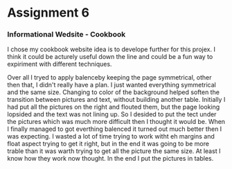 # Assignment 6
### Informational Wedsite - Cookbook 
<p>I chose my cookbook website idea is to develope further for this projex. I think it could be acturely useful down the line and could be a fun way to expiriment with different techniques. <p>

<p>Over all I tryed to apply balenceby keeping the page symmetrical, other then that, I didn't really have a plan. I just wanted everything symmetrical and the same size. Changing to color of the background helped soften the transition between pictures and text, without building another table. Initially I had put all the pictures on the right and flouted them, but the page looking lopsided and the text was not lining up. So I desided to put the tect under the pictures which was much more difficult then I thought it would be. When I finally managed to got everthing balenced it turned out much better then I was expecting. I wasted a lot of time trying to work witht eh margins and float aspect trying to get it right, but in the end it was going to be more trable than it was warth trying to get all the picture the same size. At least I know how they work now thought. In the end I put the pictures in tables. </p>